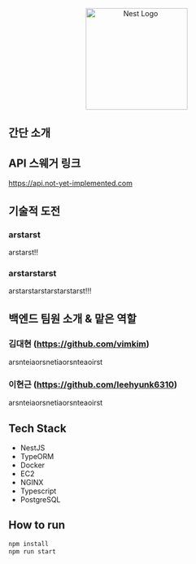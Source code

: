 <p align="center">
  <a href="http://nestjs.com/" target="blank"><img src="https://nestjs.com/img/logo-small.svg" width="200" alt="Nest Logo" /></a>
</p>

## 간단 소개

## API 스웨거 링크

https://api.not-yet-implemented.com

## 기술적 도전

### arstarst

arstarst!!

### arstarstarst

arstarstarstarstarstarst!!!

## 백엔드 팀원 소개 & 맡은 역할

### 김대현 (https://github.com/vimkim)

arsnteiaorsnetiaorsnteaoirst

### 이현근 (https://github.com/leehyunk6310)

arsnteiaorsnetiaorsnteaoirst

## Tech Stack

- NestJS
- TypeORM
- Docker
- EC2
- NGINX
- Typescript
- PostgreSQL

## How to run

```bash
npm install
npm run start
```

